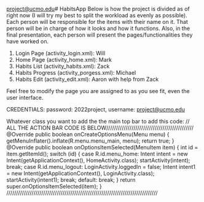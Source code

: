 project@ucmo.edu# HabitsApp
Below is how the project is divided as of right now (I will try my best to split the workload as evenly as possible). Each person will be responsible for the items with their name on it. That person will be in charge of how it looks and how it functions. Also, in the final presentation, each person will present the pages/functionalities they have worked on. 
1. Login Page (activity_login.xml): Will
2. Home Page (activity_home.xml): Mark
3. Habits List (activity_habits.xml): Zack
4. Habits Progress (activity_porgess.xml): Michael
5. Habits Edit (activity_edit.xml): Aaron with help from Zack

Feel free to modify the page you are assigned to as you see fit, even the user interface.

CREDENTIALS: password: 2022project, username: project@ucmo.edu

Whatever class you want to add the the main top bar to add this code: 
    // ALL THE ACTION BAR CODE IS BELOW/////////////////////////////////////////////
    @Override
    public boolean onCreateOptionsMenu(Menu menu) {
        getMenuInflater().inflate(R.menu.menu_main, menu);
        return true;
    }
    @Override
    public boolean onOptionsItemSelected(MenuItem item) {
        int id = item.getItemId();
        switch (id) {
            case R.id.menu_home:
                Intent intent = new Intent(getApplicationContext(), HomeActivity.class);
                startActivity(intent);
                break;
            case R.id.menu_logout:
                LoginActivity.loggedIn = false;
                Intent intent1 = new Intent(getApplicationContext(), LoginActivity.class);
                startActivity(intent1);
                break;
            default:
                break;
        }
        return super.onOptionsItemSelected(item);
    }
    //////////////////////////////////////////////////////////////////////////////

